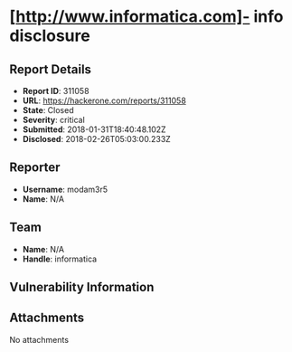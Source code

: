 # [http://www.informatica.com]- info disclosure

## Report Details
- **Report ID**: 311058
- **URL**: https://hackerone.com/reports/311058
- **State**: Closed
- **Severity**: critical
- **Submitted**: 2018-01-31T18:40:48.102Z
- **Disclosed**: 2018-02-26T05:03:00.233Z

## Reporter
- **Username**: modam3r5
- **Name**: N/A

## Team
- **Name**: N/A
- **Handle**: informatica

## Vulnerability Information


## Attachments
No attachments
